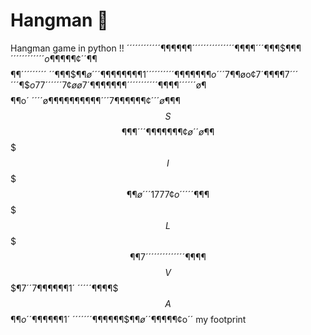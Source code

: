 # Hangman 💚
Hangman game in python !!
´´´´´´´´´´´´¶¶¶¶¶¶$´´´´´´´´´´ 
´´´´´¶¶¶¶´´´¶¶¶$$$¶¶¶´´´´´´´´´ 
´´´o¶¶¶¶¶¢´´$¶¶$$$$¶¶´´´´´´´´´ 
´´¶¶¶$$¶¶ø´´´¶¶¶¶¶¶¶¶1´´´´´´´´ 
´´¶¶¶¶¶¶¶o´´´7¶¶$øo¢7´¶¶¶¶7´´´ 
´´´¶$$o77´´´´´´7¢øø7´¶¶¶¶¶¶¶´´ 
´´´´´´´´´¶¶¶¶$´´´´´´ø¶$$$$¶¶o´ 
´´´´ø¶¶¶¶¶¶$¶¶¶¶´´´7¶¶¶¶$$¶¶¢´ 
´´ø¶¶¶$$$S$$$$¶¶¶´´´¶¶¶¶¶¶¶¢ø´ 
´ø¶¶$$$$$I$$$$$¶¶ø´´´1777¢o´´´ 
´´¶¶¶$$$$$L$$$$$¶¶7´´´´´´´´´´´ 
´´´¶¶¶¶$$$$V$$$$¶$7´´7¶¶¶¶¶¶1´ 
´´´´´¶¶¶¶$$$A$$$¶¶o´´¶¶¶¶¶¶$1´ 
´´´´´´´¶¶¶¶¶¶$$¶¶ø´´¶¶¶¶¶$¢o´´ 
my footprint

